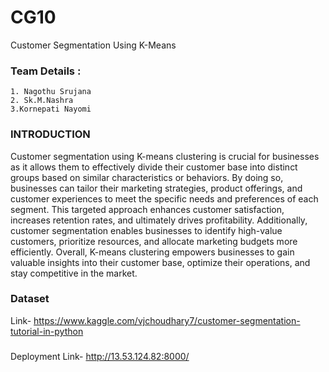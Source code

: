 
# CG10

Customer Segmentation Using K-Means


### Team Details :
    1. Nagothu Srujana
    2. Sk.M.Nashra
    3.Kornepati Nayomi 
### INTRODUCTION
Customer segmentation using K-means clustering is crucial for businesses as it allows them to effectively divide their customer base into distinct groups based on similar characteristics or behaviors. By doing so, businesses can tailor their marketing strategies, product offerings, and customer experiences to meet the specific needs and preferences of each segment. This targeted approach enhances customer satisfaction, increases retention rates, and ultimately drives profitability. Additionally, customer segmentation enables businesses to identify high-value customers, prioritize resources, and allocate marketing budgets more efficiently. Overall, K-means clustering empowers businesses to gain valuable insights into their customer base, optimize their operations, and stay competitive in the market.

### Dataset
Link- https://www.kaggle.com/vjchoudhary7/customer-segmentation-tutorial-in-python
### 
Deployment Link- http://13.53.124.82:8000/
